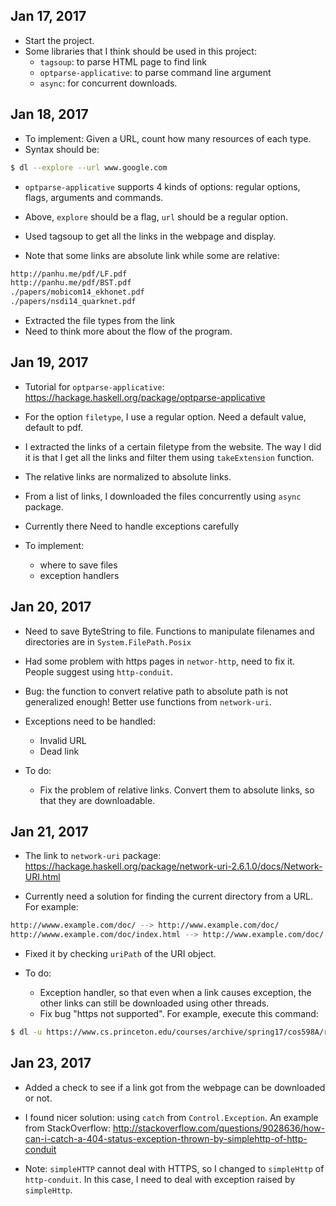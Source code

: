 ## Jan 17, 2017 

- Start the project. 
- Some libraries that I think should be used in this project: 
  + `tagsoup`: to parse HTML page to find link 
  + `optparse-applicative`: to parse command line argument 
  + `async`: for concurrent downloads. 
  
## Jan 18, 2017 

- To implement: Given a URL, count how many resources of each type. 
- Syntax should be: 

```sh
$ dl --explore --url www.google.com
```

- `optparse-applicative` supports 4 kinds of options: regular options,
  flags, arguments and commands. 
  
- Above, `explore` should be a flag, `url` should be a regular
  option. 
  
- Used tagsoup to get all the links in the webpage and display. 

- Note that some links are absolute link while some are relative: 

```sh
http://panhu.me/pdf/LF.pdf
http://panhu.me/pdf/BST.pdf
./papers/mobicom14_ekhonet.pdf
./papers/nsdi14_quarknet.pdf
```
- Extracted the file types from the link 
- Need to think more about the flow of the program. 

## Jan 19, 2017 

- Tutorial for `optparse-applicative`:
  https://hackage.haskell.org/package/optparse-applicative
  
- For the option `filetype`, I use a regular option. Need a default
  value, default to pdf. 

- I extracted the links of a certain filetype from the website. The
  way I did it is that I get all the links and filter them using
  `takeExtension` function. 
  
- The relative links are normalized to absolute links.   

- From a list of links, I downloaded the files concurrently using
  `async` package.
  
- Currently there Need to handle exceptions carefully 

- To implement:
  + where to save files
  + exception handlers

## Jan 20, 2017 

- Need to save ByteString to file. Functions to manipulate filenames
and directories are in `System.FilePath.Posix`

- Had some problem with https pages in `networ-http`, need to fix
  it. People suggest using `http-conduit`. 
  
- Bug: the function to convert relative path to absolute path is not
  generalized enough! Better use functions from `network-uri`. 
  
- Exceptions need to be handled:
  + Invalid URL
  + Dead link 

- To do:
  + Fix the problem of relative links. Convert them to absolute links,
    so that they are downloadable. 

## Jan 21, 2017 

- The link to `network-uri` package:
  https://hackage.haskell.org/package/network-uri-2.6.1.0/docs/Network-URI.html
  
- Currently need a solution for finding the current directory from a
  URL. For example:
  
```sh
http://wwww.example.com/doc/ --> http://www.example.com/doc/
http://wwww.example.com/doc/index.html --> http://www.example.com/doc/


```

- Fixed it by checking `uriPath` of the URI object. 

- To do: 
  + Exception handler, so that even when a link causes exception, the
    other links can still be downloaded using other threads. 
  + Fix bug "https not supported". For example, execute this command:
  
```sh
$ dl -u https://www.cs.princeton.edu/courses/archive/spring17/cos598A/readinglist.html 
```

## Jan 23, 2017 

- Added a check to see if a link got from the webpage can be
  downloaded or not. 
  
- I found nicer solution: using `catch` from `Control.Exception`. An
  example from StackOverflow:
  http://stackoverflow.com/questions/9028636/how-can-i-catch-a-404-status-exception-thrown-by-simplehttp-of-http-conduit
  
- Note: `simpleHTTP` cannot deal with HTTPS, so I changed to
  `simpleHttp` of `http-conduit`. In this case, I need to deal with
  exception raised by `simpleHttp`. 
